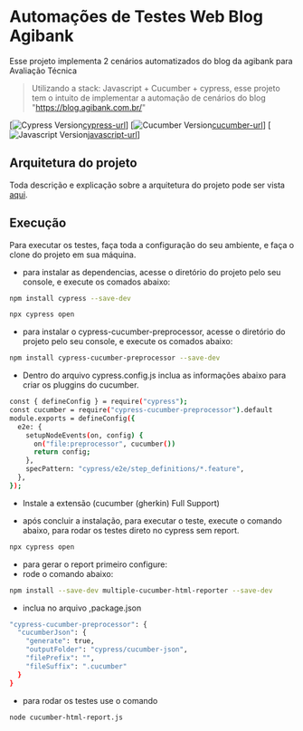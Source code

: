 # Automações de Testes Web Blog Agibank

Esse projeto implementa 2 cenários automatizados do blog da agibank para Avaliação Técnica

> Utilizando a stack: Javascript + Cucumber + cypress, esse projeto tem o intuito de implementar a automação de cenários do blog "https://blog.agibank.com.br/"

[![Cypress Version][cypress-image][cypress-url]]
[![Cucumber Version][cucumber-image][cucumber-url]]
[![Javascript Version][javascript-image][javascript-url]]

## Arquitetura do projeto

Toda descrição e explicação sobre a arquitetura do projeto pode ser vista [aqui](https://drive.google.com/file/d/1JnrR4z01-a3m4alm7hE7L8k_z_Q3N7oa/view?usp=sharing). 


## Execução

Para executar os testes, faça toda a configuração do seu ambiente, e faça o clone do projeto em sua máquina.

* para instalar as dependencias, acesse o diretório do projeto pelo seu console, e execute os comados abaixo:

```sh
npm install cypress --save-dev
```
```sh
npx cypress open
```
* para instalar o cypress-cucumber-preprocessor, acesse o diretório do projeto pelo seu console, e execute os comados abaixo:

```sh
npm install cypress-cucumber-preprocessor --save-dev
```

* Dentro do arquivo cypress.config.js inclua as informações abaixo para criar os pluggins do cucumber.

```sh
const { defineConfig } = require("cypress");
const cucumber = require("cypress-cucumber-preprocessor").default
module.exports = defineConfig({
  e2e: {
    setupNodeEvents(on, config) {
      on("file:preprocessor", cucumber())
      return config;
    },
    specPattern: "cypress/e2e/step_definitions/*.feature",
  },
});
```

* Instale a extensão (cucumber (gherkin) Full Support)


* após concluir a instalação, para executar o teste, execute o comando abaixo, para rodar os testes direto no cypress sem report.

```sh
npx cypress open
```

* para gerar o report primeiro configure:
* rode o comando abaixo:

```sh
npm install --save-dev multiple-cucumber-html-reporter --save-dev
```

* inclua no arquivo ,package.json
```sh
"cypress-cucumber-preprocessor": {
  "cucumberJson": {
    "generate": true,
    "outputFolder": "cypress/cucumber-json",
    "filePrefix": "",
    "fileSuffix": ".cucumber"
  }
}
```
* para rodar os testes use o comando

```sh
node cucumber-html-report.js
```

[javascript-image]: https://img.shields.io/badge/logo-javascript-blue?logo=javascript
[javascript-url]: https://developer.mozilla.org/pt-BR/docs/Web/JavaScript/Guide/Introduction
[cypress-image]: https://www.battery.com/wp-content/uploads/2021/03/Cypress_logo_Color-website.png
[cypress-url]: https://docs.cypress.io/app/get-started/why-cypress
[cucumber-image]: https://img.shields.io/badge/cucumber-using-brightgreen
[cucumber-url]: https://cucumber.io/
